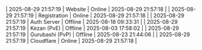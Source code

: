 | 2025-08-29 21:57:19 | Website | Online | 2025-08-29 21:57:18 |
| 2025-08-29 21:57:19 | Registration | Online | 2025-08-29 21:57:18 |
| 2025-08-29 21:57:19 | Auth Server | Offline | 2025-08-18 09:33:31 |
| 2025-08-29 21:57:19 | Kezan (PvE) | Offline | 2025-08-03 17:58:02 |
| 2025-08-29 21:57:19 | Gurubashi (PvP) | Offline | 2025-08-23 21:44:06 |
| 2025-08-29 21:57:19 | Cloudflare | Online | 2025-08-29 21:57:18 |
